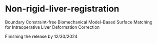 # Non-rigid-liver-registration
Boundary Constraint-free Biomechanical Model-Based Surface Matching for Intraoperative Liver Deformation Correction

Finishing the release by 12/30/2024
